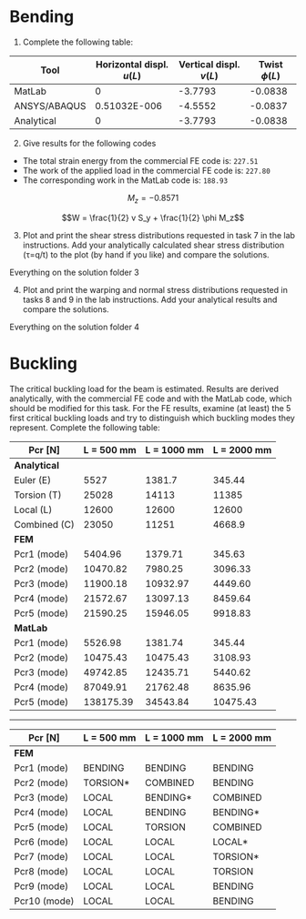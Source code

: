 # Bending

1. Complete the following table:

| Tool         | Horizontal displ. $u(L)$ | Vertical displ. $v(L)$ | Twist $\phi(L)$ |
| ------------ | ------------------------ | ---------------------- | --------------- |
| MatLab       | 0                        | -3.7793                | -0.0838         |
| ANSYS/ABAQUS | 0.51032E-006             | -4.5552                | -0.0837         |
| Analytical   | 0                        | -3.7793                | -0.0838         |

2. Give results for the following codes
- The total strain energy from the commercial FE code is: `227.51`
- The work of the applied load in the commercial FE code is: `227.80`
- The corresponding work in the MatLab code is: `188.93`

$$M_z = -0.8571$$

$$W = \frac{1}{2}  v S_y + \frac{1}{2} \phi M_z$$

3. Plot and print the shear stress distributions requested in task 7 in the lab instructions. Add your analytically calculated shear stress distribution (τ=q/t) to the plot (by hand if you like) and compare the solutions.

Everything on the solution folder 3

4. Plot and print the warping and normal stress distributions requested in tasks 8 and 9 in the lab instructions. Add your analytical results and compare the solutions.

Everything on the solution folder 4

# Buckling

The critical buckling load for the beam is estimated. Results are derived analytically, with the commercial FE code and with the MatLab code, which should be modified for this task. For the FE results, examine (at least) the 5 first critical buckling loads and try to distinguish which buckling modes they represent. Complete the following table:


| Pcr [N]        | L = 500 mm | L = 1000 mm | L = 2000 mm |
| -------------- | ---------- | ----------- | ----------- |
| **Analytical** |            |             |             |
| Euler (E)      |    5527    |     1381.7  |      345.44 |
| Torsion (T)    |   25028    |    14113    |    11385    |
| Local (L)      |   12600    |    12600    |    12600    |
| Combined (C)   |   23050    |    11251    |     4668.9  |
| **FEM**        |            |             |             |
| Pcr1 (mode)    |    5404.96 |     1379.71 |      345.63 |
| Pcr2 (mode)    |   10470.82 |     7980.25 |     3096.33 |
| Pcr3 (mode)    |   11900.18 |    10932.97 |     4449.60 |
| Pcr4 (mode)    |   21572.67 |    13097.13 |     8459.64 |
| Pcr5 (mode)    |   21590.25 |    15946.05 |     9918.83 |
| **MatLab**     |            |             |             |
| Pcr1 (mode)    |    5526.98 |     1381.74 |      345.44 |
| Pcr2 (mode)    |   10475.43 |    10475.43 |     3108.93 |
| Pcr3 (mode)    |   49742.85 |    12435.71 |     5440.62 |
| Pcr4 (mode)    |   87049.91 |    21762.48 |     8635.96 |
| Pcr5 (mode)    |  138175.39 |    34543.84 |    10475.43 |
____

| Pcr [N]        | L = 500 mm | L = 1000 mm | L = 2000 mm |
| -------------- | ---------- | ----------- | ----------- |
| **FEM**        |            |             |             |
| Pcr1 (mode)    | BENDING    | BENDING     | BENDING     |
| Pcr2 (mode)    |  TORSION*  | COMBINED    | BENDING     |
| Pcr3 (mode)    |  LOCAL     | BENDING*    |  COMBINED   |
| Pcr4 (mode)    |   LOCAL    | BENDING     | BENDING*    |
| Pcr5 (mode)    |   LOCAL    | TORSION     | COMBINED    |
| Pcr6 (mode)    |  LOCAL     |    LOCAL    | LOCAL*      |
| Pcr7 (mode)    |   LOCAL    |    LOCAL    | TORSION*    |
| Pcr8 (mode)    |   LOCAL    |    LOCAL    | TORSION     |
| Pcr9 (mode)    |   LOCAL    |    LOCAL    | BENDING     |
| Pcr10 (mode)   |   LOCAL    |    LOCAL    | BENDING     |